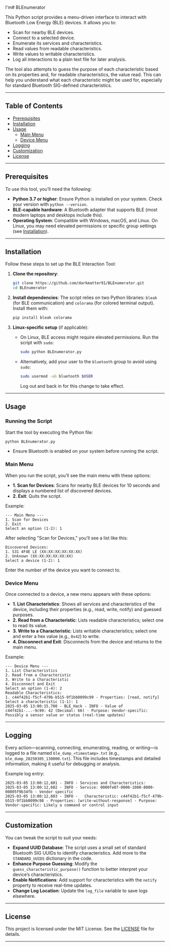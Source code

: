 I'm# BLEnumerator

This Python script provides a menu-driven interface to interact with Bluetooth Low Energy (BLE) devices. It allows you to:

- Scan for nearby BLE devices.
- Connect to a selected device.
- Enumerate its services and characteristics.
- Read values from readable characteristics.
- Write values to writable characteristics.
- Log all interactions to a plain text file for later analysis.

The tool also attempts to guess the purpose of each characteristic based on its properties and, for readable characteristics, the value read. This can help you understand what each characteristic might be used for, especially for standard Bluetooth SIG-defined characteristics.

---

## Table of Contents

- [Prerequisites](#prerequisites)
- [Installation](#installation)
- [Usage](#usage)
  - [Main Menu](#main-menu)
  - [Device Menu](#device-menu)
- [Logging](#logging)
- [Customization](#customization)
- [License](#license)

---

## Prerequisites

To use this tool, you’ll need the following:

- **Python 3.7 or higher**: Ensure Python is installed on your system. Check your version with `python --version`.
- **BLE-capable hardware**: A Bluetooth adapter that supports BLE (most modern laptops and desktops include this).
- **Operating System**: Compatible with Windows, macOS, and Linux. On Linux, you may need elevated permissions or specific group settings (see [Installation](#installation)).

---

## Installation

Follow these steps to set up the BLE Interaction Tool:

1. **Clone the repository**:
   ```bash
   git clone https://github.com/darkmatter91/BLEnumerator.git
   cd BLEnumerator
   ```

2. **Install dependencies**:
   The script relies on two Python libraries: `bleak` (for BLE communication) and `colorama` (for colored terminal output). Install them with:
   ```bash
   pip install bleak colorama
   ```

3. **Linux-specific setup** (if applicable):
   - On Linux, BLE access might require elevated permissions. Run the script with `sudo`:
     ```bash
     sudo python BLEnumerator.py
     ```
   - Alternatively, add your user to the `bluetooth` group to avoid using `sudo`:
     ```bash
     sudo usermod -aG bluetooth $USER
     ```
     Log out and back in for this change to take effect.

---

## Usage

### Running the Script

Start the tool by executing the Python file:
```bash
python BLEnumerator.py
```
- Ensure Bluetooth is enabled on your system before running the script.

### Main Menu

When you run the script, you’ll see the main menu with these options:

- **1. Scan for Devices**: Scans for nearby BLE devices for 10 seconds and displays a numbered list of discovered devices.
- **2. Exit**: Quits the script.

Example:
```
--- Main Menu ---
1. Scan for Devices
2. Exit
Select an option (1-2): 1
```

After selecting "Scan for Devices," you’ll see a list like this:
```
Discovered Devices:
1. S31 4F4E LE (XX:XX:XX:XX:XX:XX)
2. Unknown (XX:XX:XX:XX:XX:XX)
Select a device (1-2): 1
```
Enter the number of the device you want to connect to.

### Device Menu

Once connected to a device, a new menu appears with these options:

- **1. List Characteristics**: Shows all services and characteristics of the device, including their properties (e.g., read, write, notify) and guessed purposes.
- **2. Read from a Characteristic**: Lists readable characteristics; select one to read its value.
- **3. Write to a Characteristic**: Lists writable characteristics; select one and enter a hex value (e.g., `0x42`) to write.
- **4. Disconnect and Exit**: Disconnects from the device and returns to the main menu.

Example:
```
--- Device Menu ---
1. List Characteristics
2. Read from a Characteristic
3. Write to a Characteristic
4. Disconnect and Exit
Select an option (1-4): 2
Readable Characteristics:
1. c44f42b1-f5cf-479b-b515-9f1bb0099c99 - Properties: [read, notify]
Select a characteristic (1-1): 1
2025-03-05 13:00:15,700 - BLE_Hack - INFO - Value of c44f42b1-...-9c99: 42 (Decimal: 66) - Purpose: Vendor-specific: Possibly a sensor value or status (real-time updates)
```

---

## Logging

Every action—scanning, connecting, enumerating, reading, or writing—is logged to a file named `ble_dump_<timestamp>.txt` (e.g., `ble_dump_20250305_130000.txt`). This file includes timestamps and detailed information, making it useful for debugging or analysis.

Example log entry:
```
2025-03-05 13:00:12,601 - INFO - Services and Characteristics:
2025-03-05 13:00:12,602 - INFO - Service: 0000fe07-0000-1000-8000-00805f9b34fb - Vendor specific
2025-03-05 13:00:12,603 - INFO -   Characteristic: c44f42b1-f5cf-479b-b515-9f1bb0099c98 - Properties: [write-without-response] - Purpose: Vendor-specific: Likely a command or control input
```

---

## Customization

You can tweak the script to suit your needs:

- **Expand UUID Database**: The script uses a small set of standard Bluetooth SIG UUIDs to identify characteristics. Add more to the `STANDARD_UUIDS` dictionary in the code.
- **Enhance Purpose Guessing**: Modify the `guess_characteristic_purpose()` function to better interpret your device’s characteristics.
- **Enable Notifications**: Add support for characteristics with the `notify` property to receive real-time updates.
- **Change Log Location**: Update the `log_file` variable to save logs elsewhere.

---

## License

This project is licensed under the MIT License. See the [LICENSE](LICENSE) file for details.

---
